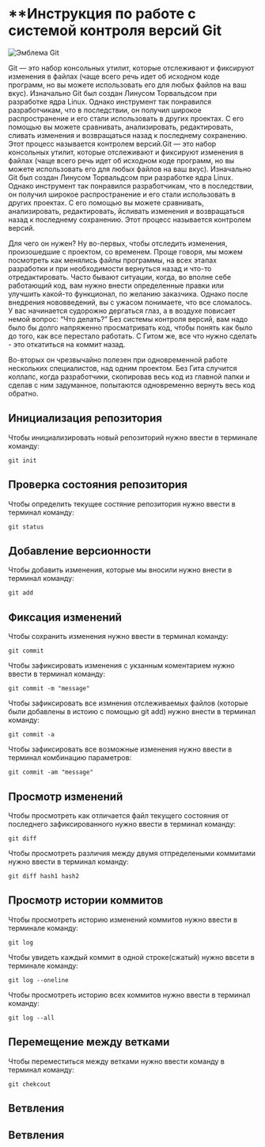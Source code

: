 # **Инструкция по работе с системой контроля версий Git

![Эмблема Git](git.jpg)

Git — это набор консольных утилит, которые отслеживают и фиксируют изменения в файлах (чаще всего речь идет об исходном коде программ, но вы можете использовать его для любых файлов на ваш вкус). Изначально Git был создан Линусом Торвальдсом при разработке ядра Linux. Однако инструмент так понравился разработчикам, что в последствии, он получил широкое распространение и его стали использовать в других проектах. С его помощью вы можете сравнивать, анализировать, редактировать, сливать изменения и возвращаться назад к последнему сохранению. Этот процесс называется контролем версий.Git — это набор консольных утилит, которые отслеживают и фиксируют изменения в файлах (чаще всего речь идет об исходном коде программ, но вы можете использовать его для любых файлов на ваш вкус). Изначально Git был создан Линусом Торвальдсом при разработке ядра Linux. Однако инструмент так понравился разработчикам, что в последствии, он получил широкое распространение и его стали использовать в других проектах. С его помощью вы можете сравнивать, анализировать, редактировать, йсливать изменения и возвращаться назад к последнему сохранению. Этот процесс называется контролем версий.

Для чего он нужен? Ну во-первых, чтобы отследить изменения, произошедшие с проектом, со временем. Проще говоря, мы можем посмотреть как менялись файлы программы, на всех этапах разработки и при необходимости вернуться назад и что-то отредактировать. Часто бывают ситуации, когда, во вполне себе работающий код, вам нужно внести определенные правки или улучшить какой-то функционал, по желанию заказчика. Однако после внедрения нововведений, вы с ужасом понимаете, что все сломалось. У вас начинается судорожно дергаться глаз, а в воздухе повисает немой вопрос: “Что делать?” Без системы контроля версий, вам надо было бы долго напряженно просматривать код, чтобы понять как было до того, как все перестало работать. С Гитом же, все что нужно сделать - это откатиться на коммит назад.

Во-вторых он чрезвычайно полезен при одновременной работе нескольких специалистов, над одним проектом. Без Гита случится коллапс, когда разработчики, скопировав весь код из главной папки и сделав с ним задуманное, попытаются одновременно вернуть весь код обратно.

## Инициализация репозитория 

Чтобы инициализировать новый репозиторий нужно ввести в терминале команду:

    git init

## Проверка состояния репозитория
Чтобы определить текущее состяние репозитория нужно ввести в терминал команду:

    git status

## Добавление версионности
Чтобы добавить изменения, которые мы вносили нужно внести в терминал команду:

    git add

## Фиксация изменений
Чтобы сохранить изменения нужно ввести в терминал команду:

    git commit
Чтобы зафиксировать изменения с укзанным коментарием нужно ввести в терминал команду:

    git commit -m "message"
Чтобы зафиксировать все измнения отслеживаемых файлов (которые были добавлены в истоию с помощью git add) нужно внести в терминал команду: 

    git commit -a
Чтобы зафиксировать все возможные изменения нужно ввести в терминал комбинацию параметров:

    git commit -am "message"

## Просмотр изменений
Чтобы просмотреть как отличается файл текущего состояния от последнего зафиксированного нужно ввести в терминал команду:

    git diff
Чтобы просмотреть различия между двумя отпределеными коммитами нужно ввести в терминал команду:

    git diff hash1 hash2
 ## Просмотр истории коммитов
Чтобы просмотреть историю изменений коммитов нужно ввести в терминале команду:

    git log
Чтобы увидеть каждый коммит в одной строке(сжатый) нужно ввсети в терминале команду:

    git log --oneline
Чтобы просмотреть историю всех коммитов нужно ввести в терминал команду:

    git log --all
## Перемещение между ветками
Чтобы переместиться между ветками нужно ввести команду в терминал команду: 

    git chekcout

## Ветвления 

    
## Ветвления
    

